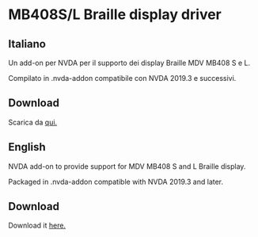 # MB408S/L Braille display driver
## Italiano ##

Un add-on per NVDA per il supporto dei display Braille MDV MB408 S e L.

Compilato in .nvda-addon compatibile con NVDA 2019.3 e successivi.

## Download ##

Scarica da [qui.][1]

## English ##

NVDA add-on to provide support for MDV MB408 S and L Braille display.

Packaged in .nvda-addon compatible with NVDA 2019.3 and later.

## Download ##

Download it [here.][1]


[1]: https://raw.githubusercontent.com/ABuffEr/mb408sl-driver/master/packages/mb408sl-driver-1.0-20200214-dev.nvda-addon
